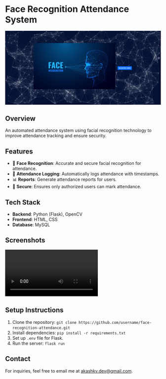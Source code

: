 # Face Recognition Attendance System

![Face Recognition Attendance Banner](https://github.com/akashkvdev/FRAS/blob/62ec650ea4cd6cc7346c37c191d978f308ffc5cd/facerecog1.png)

## Overview
An automated attendance system using facial recognition technology to improve attendance tracking and ensure security.

## Features
- 👤 **Face Recognition**: Accurate and secure facial recognition for attendance.
- 📅 **Attendance Logging**: Automatically logs attendance with timestamps.
- 📊 **Reports**: Generate attendance reports for users.
- 🔐 **Secure**: Ensures only authorized users can mark attendance.

## Tech Stack
- **Backend**: Python (Flask), OpenCV
- **Frontend**: HTML, CSS
- **Database**: MySQL

## Screenshots
![Attendance Dashboard](https://github.com/akashkvdev/FRAS/blob/62ec650ea4cd6cc7346c37c191d978f308ffc5cd/Untitled%20design.mp4)

## Setup Instructions
1. Clone the repository: `git clone https://github.com/username/face-recognition-attendance.git`
2. Install dependencies: `pip install -r requirements.txt`
3. Set up `.env` file for Flask.
4. Run the server: `flask run`

## Contact
For inquiries, feel free to email me at [akashkv.dev@gmail.com](mailto:akashkv.dev@gmail.com).
